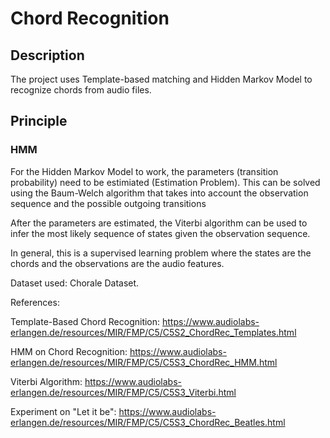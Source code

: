 # Chord Recognition
## Description
The project uses Template-based matching and Hidden Markov Model to recognize chords from audio files.

## Principle
### HMM
For the Hidden Markov Model to work, the parameters (transition probability) need to be estimiated (Estimation Problem). This can be solved using the Baum-Welch algorithm that takes into account the
observation sequence and the possible outgoing transitions

After the parameters are estimated, the Viterbi algorithm can be used to infer the most likely sequence of states given the observation sequence.

In general, this is a supervised learning problem where the states are the chords and the observations are the audio features.

Dataset used: Chorale Dataset.

References:

Template-Based Chord Recognition: https://www.audiolabs-erlangen.de/resources/MIR/FMP/C5/C5S2_ChordRec_Templates.html

HMM on Chord Recognition: https://www.audiolabs-erlangen.de/resources/MIR/FMP/C5/C5S3_ChordRec_HMM.html

Viterbi Algorithm: https://www.audiolabs-erlangen.de/resources/MIR/FMP/C5/C5S3_Viterbi.html

Experiment on "Let it be": https://www.audiolabs-erlangen.de/resources/MIR/FMP/C5/C5S3_ChordRec_Beatles.html



